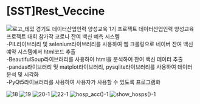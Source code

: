# [SST]Rest_Veccine
![로고_테있](https://user-images.githubusercontent.com/51108960/132141160-0abe4bfe-b57e-4822-9935-c67b286aad5d.png)
경기도 데이터산업인력 양성교육 1기 프로젝트
데이터산업인력 양성교육 프로젝트 대회 참가작
코로나 잔여 백신 예측 시스템  
-PIL라이브러리 및 selenium라이브러리를 사용하여 웹 크롤링으로 네이버 잔여 백신 예약 시스템에서 html코드 추출  
-BeautifulSoup라이브러리를 사용하여 html을 분석하여 잔여 백신 데이터 추출  
-pandas라이브러리 및 matplot라이브러리, pysqlite라이브러리를 사용하여 데이터 분석 및 시각화  
-PyQt5라이브러리를 사용하여 사용자가 사용할 수 있도록 프로그램화
 
![18](https://user-images.githubusercontent.com/51108960/132141181-450a17f4-b3ca-4424-8921-eac163fc253a.png)
![19](https://user-images.githubusercontent.com/51108960/132141182-bba02d5c-23a1-4e20-b40e-e9e05921904f.png)
![20-1](https://user-images.githubusercontent.com/51108960/132141183-0b16de91-5e03-48ab-942a-b477daf68642.png)
![22-1](https://user-images.githubusercontent.com/51108960/132141184-a9c76f24-6d7d-4a71-a796-faeaac8edb0f.png)
![hosp_acc()-1](https://user-images.githubusercontent.com/51108960/132141185-20df9e12-977f-43cf-8e90-05d6afbdb108.png)
![show_hosps()-1](https://user-images.githubusercontent.com/51108960/132141186-25c8198f-2c96-4b72-82f2-c8f7fb39600b.png)
